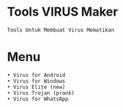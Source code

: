 # Tools VIRUS Maker
```
Tools Untuk Membuat Virus Mematikan
```
# Menu
```
• Virus for Android
• Virus for Windows
• Virus Elite (new)
• Virus Trojan (prank)
• Virus for WhatsApp
```
